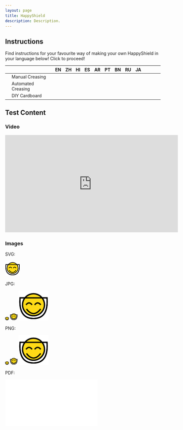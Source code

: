 ```yaml
---
layout: page
title: HappyShield
description: Description.
---
```


## Instructions

Find instructions for your favourite way of making your own HappyShield in your language below! Click [<i class="em em-blush" aria-role="presentation" aria-label="SMILING FACE WITH SMILING EYES"></i>](./manual-soft-creasing/english/) to proceed! 

|   |                    | EN                                                                                                                                  | ZH | HI | ES | AR | PT | BN | RU | JA |   |   |   |   |
|---|--------------------|-------------------------------------------------------------------------------------------------------------------------------------|----|----|----|----|----|----|----|----|---|---|---|---|
| <i class="em em-scissors" aria-role="presentation" aria-label="BLACK SCISSORS"></i> <i class="em em-lower_left_ballpoint_pen" aria-role="presentation" aria-label=""></i> <i class="em em-printer" aria-role="presentation" aria-label=""></i> | Manual Creasing    | [<i class="em em-blush" aria-role="presentation" aria-label="SMILING FACE WITH SMILING EYES"></i>](./manual-soft-creasing/english/) |    |    |    |    |    |    |    |    |   |   |   |   |
| <i class="em em-boom" aria-role="presentation" aria-label="COLLISION SYMBOL"></i>  | Automated Creasing |                                                                                                                                     |    |    |    |    |    |    |    |    |   |   |   |   |
|  <i class="em em-printer" aria-role="presentation" aria-label=""></i> | DIY Cardboard      |                                                                                                                                     |    |    |    |    |    |    |    |    |   |   |   |   |


## Test Content


### Video

<iframe width="560" height="315" src="https://www.youtube.com/embed/Tp1zVKM3T54" frameborder="0" allow="accelerometer; autoplay; encrypted-media; gyroscope; picture-in-picture" allowfullscreen></iframe>

### Images


SVG:

![logo](./assets/images/happyshieldlogo.svg)

JPG: 

![logo](./assets/images/happyshieldlogo12px.jpg)
![logo](./assets/images/happyshieldlogo24px.jpg)
![logo](./assets/images/happyshieldlogo96px.jpg)

PNG:

![logo](./assets/images/happyshieldlogo12px.png)
![logo](./assets/images/happyshieldlogo24px.png)
![logo](./assets/images/happyshieldlogo96px.png)

PDF:

![logo](./assets/images/happyshieldlogo.pdf)

